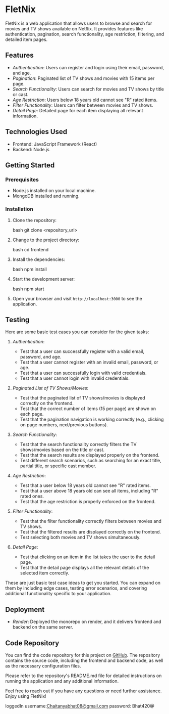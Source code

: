 # FletNix

FletNix is a web application that allows users to browse and search for movies and TV shows available on Netflix. It provides features like authentication, pagination, search functionality, age restriction, filtering, and detailed item pages.

## Features

- *Authentication*: Users can register and login using their email, password, and age.
- *Pagination*: Paginated list of TV shows and movies with 15 items per page.
- *Search Functionality*: Users can search for movies and TV shows by title or cast.
- *Age Restriction*: Users below 18 years old cannot see "R" rated items.
- *Filter Functionality*: Users can filter between movies and TV shows.
- *Detail Page*: Detailed page for each item displaying all relevant information.

## Technologies Used

- Frontend: JavaScript Framework (React)
- Backend: Node.js

## Getting Started

### Prerequisites

- Node.js installed on your local machine.
- MongoDB installed and running.

### Installation

1. Clone the repository:

   bash
   git clone <repository_url>
   

2. Change to the project directory:

   bash
   cd frontend
   

3. Install the dependencies:

   bash
   npm install
   

4. Start the development server:

   bash
   npm start
   

5. Open your browser and visit `http://localhost:3000` to see the application.

## Testing
Here are some basic test cases you can consider for the given tasks:

1. *Authentication*:
   - Test that a user can successfully register with a valid email, password, and age.
   - Test that a user cannot register with an invalid email, password, or age.
   - Test that a user can successfully login with valid credentials.
   - Test that a user cannot login with invalid credentials.

2. *Paginated List of TV Shows/Movies*:
   - Test that the paginated list of TV shows/movies is displayed correctly on the frontend.
   - Test that the correct number of items (15 per page) are shown on each page.
   - Test that the pagination navigation is working correctly (e.g., clicking on page numbers, next/previous buttons).

3. *Search Functionality*:
   - Test that the search functionality correctly filters the TV shows/movies based on the title or cast.
   - Test that the search results are displayed properly on the frontend.
   - Test different search scenarios, such as searching for an exact title, partial title, or specific cast member.

4. *Age Restriction*:
   - Test that a user below 18 years old cannot see "R" rated items.
   - Test that a user above 18 years old can see all items, including "R" rated ones.
   - Test that the age restriction is properly enforced on the frontend.

5. *Filter Functionality*:
   - Test that the filter functionality correctly filters between movies and TV shows.
   - Test that the filtered results are displayed correctly on the frontend.
   - Test selecting both movies and TV shows simultaneously.

6. *Detail Page*:
   - Test that clicking on an item in the list takes the user to the detail page.
   - Test that the detail page displays all the relevant details of the selected item correctly.

These are just basic test case ideas to get you started. You can expand on them by including edge cases, testing error scenarios, and covering additional functionality specific to your application.

## Deployment

- *Render*: Deployed the monorepo on render, and it delivers frontend and backend on the same server.

## Code Repository

You can find the code repository for this project on [GitHub](https://github.com/Chaitanyabhat08/shipthis). The repository contains the source code, including the frontend and backend code, as well as the necessary configuration files.

Please refer to the repository's README.md file for detailed instructions on running the application and any additional information.

Feel free to reach out if you have any questions or need further assistance. Enjoy using FletNix!

loggedIn username:Chaitanyabhat08@gmail.com
         password: Bhat420@
